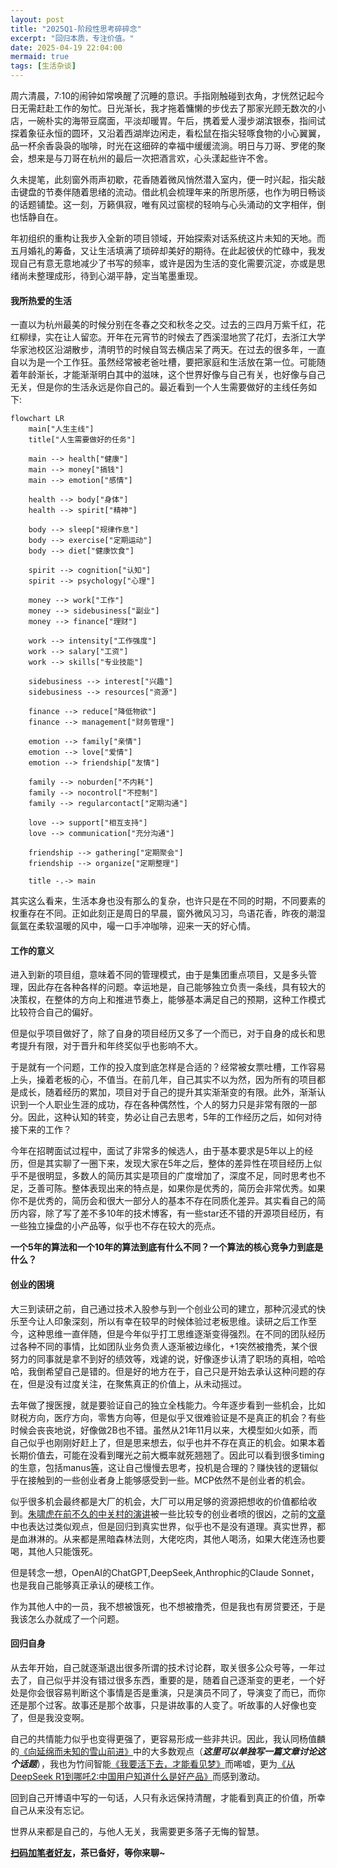 ```yaml
---
layout: post
title: "2025Q1-阶段性思考碎碎念"
excerpt: "回归本质，专注价值。"
date: 2025-04-19 22:04:00
mermaid: true
tags: [生活杂谈]
---
```


周六清晨，7:10的闹钟如常唤醒了沉睡的意识。手指刚触碰到衣角，才恍然记起今日无需赶赴工作的匆忙。日光渐长，我才拖着慵懒的步伐去了那家光顾无数次的小店，一碗朴实的海带豆腐面，平淡却暖胃。午后，携着爱人漫步湖滨银泰，指间试探着象征永恒的圆环，又沿着西湖岸边闲走，看松鼠在指尖轻啄食物的小心翼翼，品一杯余香袅袅的咖啡，时光在这细碎的幸福中缓缓流淌。明日与刀哥、罗佬的聚会，想来是与刀哥在杭州的最后一次把酒言欢，心头漾起些许不舍。

久未提笔，此刻窗外雨声初歇，花香随着微风悄然潜入室内，便一时兴起，指尖敲击键盘的节奏伴随着思绪的流动。借此机会梳理年来的所思所感，也作为明日畅谈的话题铺垫。这一刻，万籁俱寂，唯有风过窗棂的轻响与心头涌动的文字相伴，倒也恬静自在。

年初组织的重构让我步入全新的项目领域，开始探索对话系统这片未知的天地。而五月婚礼的筹备，又让生活填满了琐碎却美好的期待。在此起彼伏的忙碌中，我发现自己有意无意地减少了书写的频率，或许是因为生活的变化需要沉淀，亦或是思绪尚未整理成形，待到心湖平静，定当笔墨重现。


#### 我所热爱的生活

一直以为杭州最美的时候分别在冬春之交和秋冬之交。过去的三四月万紫千红，花红柳绿，实在让人留恋。开年在元宵节的时候去了西溪湿地赏了花灯，去浙江大学华家池校区沿湖散步，清明节的时候自驾去横店呆了两天。在过去的很多年，一直自以为是一个工作狂。虽然经常被老爸吐槽，要把家庭和生活放在第一位。可能随着年龄渐长，才能渐渐明白其中的滋味，这个世界好像与自己有关，也好像与自己无关，但是你的生活永远是你自己的。最近看到一个人生需要做好的主线任务如下:

```mermaid
flowchart LR
    main["人生主线"]
    title["人生需要做好的任务"]
    
    main --> health["健康"]
    main --> money["搞钱"]
    main --> emotion["感情"]
    
    health --> body["身体"]
    health --> spirit["精神"]
    
    body --> sleep["规律作息"]
    body --> exercise["定期运动"]
    body --> diet["健康饮食"]
    
    spirit --> cognition["认知"]
    spirit --> psychology["心理"]
    
    money --> work["工作"]
    money --> sidebusiness["副业"]
    money --> finance["理财"]
    
    work --> intensity["工作强度"]
    work --> salary["工资"]
    work --> skills["专业技能"]
    
    sidebusiness --> interest["兴趣"]
    sidebusiness --> resources["资源"]
    
    finance --> reduce["降低物欲"]
    finance --> management["财务管理"]
    
    emotion --> family["亲情"]
    emotion --> love["爱情"]
    emotion --> friendship["友情"]
    
    family --> noburden["不内耗"]
    family --> nocontrol["不控制"]
    family --> regularcontact["定期沟通"]
    
    love --> support["相互支持"]
    love --> communication["充分沟通"]
    
    friendship --> gathering["定期聚会"]
    friendship --> organize["定期整理"]
    
    title -.-> main
```

其实这么看来，生活本身也没有那么的复杂，也许只是在不同的时期，不同要素的权重存在不同。正如此刻正是周日的早晨，窗外微风习习，鸟语花香，昨夜的潮湿氤氲在柔软温暖的风中，嘬一口手冲咖啡，迎来一天的好心情。


#### 工作的意义

进入到新的项目组，意味着不同的管理模式，由于是集团重点项目，又是多头管理，因此存在各种各样的问题。幸运地是，自己能够独立负责一条线，具有较大的决策权，在整体的方向上和推进节奏上，能够基本满足自己的预期，这种工作模式比较符合自己的偏好。

但是似乎项目做好了，除了自身的项目经历又多了一个而已，对于自身的成长和思考提升有限，对于晋升和年终奖似乎也影响不大。

于是就有一个问题，工作的投入度到底怎样是合适的？经常被女票吐槽，工作容易上头，操着老板的心，不值当。在前几年，自己其实不以为然，因为所有的项目都是成长，随着经历的累加，项目对于自己的提升其实渐渐变的有限。此外，渐渐认识到一个人职业生涯的成功，存在各种偶然性，个人的努力只是非常有限的一部分。因此，这种认知的转变，势必让自己去思考，5年的工作经历之后，如何对待接下来的工作？

今年在招聘面试过程中，面试了非常多的候选人，由于基本要求是5年以上的经历，但是其实聊了一圈下来，发现大家在5年之后，整体的差异性在项目经历上似乎不是很明显，多数人的简历其实是项目的广度增加了，深度不足，同时思考也不足，乏善可陈。整体表现出来的特点是，如果你是优秀的，简历会非常优秀。如果你不是优秀的，简历会和很大一部分人的基本不存在同质化差异。其实看自己的简历内容，除了写了差不多10年的技术博客，有一些star还不错的开源项目经历，有一些独立操盘的小产品等，似乎也不存在较大的亮点。

**一个5年的算法和一个10年的算法到底有什么不同？一个算法的核心竞争力到底是什么？**

#### 创业的困境

大三到读研之前，自己通过技术入股参与到一个创业公司的建立，那种沉浸式的快乐至今让人印象深刻，所以有幸在较早的时候体验过老板思维。读研之后工作至今，这种思维一直伴随，但是今年似乎打工思维逐渐变得强烈。在不同的团队经历过各种不同的事情，比如团队业务负责人逐渐被边缘化，+1突然被撸秃，某个很努力的同事就是拿不到好的绩效等，戏谑的说，好像逐步认清了职场的真相，哈哈哈，我倒希望自己是错的。但是好的地方在于，自己只是开始去承认这种问题的存在，但是没有过度关注，在聚焦真正的价值上，从未动摇过。

去年做了搜医搜，就是要验证自己的独立全栈能力。今年逐步看到一些机会，比如财税方向，医疗方向，零售方向等，但是似乎又很难验证是不是真正的机会？有些时候会丧丧地说，好像做2B也不错。虽然从21年11月以来，大模型如火如荼，而自己似乎也刚刚好赶上了，但是思来想去，似乎也并不存在真正的机会。如果本着长期价值去，可能在没看到曙光之前大概率就死翘翘了。因此可以看到很多timing的生意，包括manus[等](https://www.163.com/dy/article/JT9Q9KN505567EZL.html)，这让自己慢慢去思考，投机是合理的？赚快钱的逻辑似乎在接触到的一些创业者身上能够感受到一些。MCP依然不是创业者的机会。

似乎很多机会最终都是大厂的机会，大厂可以用足够的资源把想收的价值都给收到。[朱啸虎在前不久的中关村的演讲](https://mp.weixin.qq.com/s/KrteaOl9W0yYuvE02H3PbA)被一些比较专的创业者喷的很凶，之前的[文章](https://baijiahao.baidu.com/s?id=1818136497037185489&wfr=spider&for=pc)中也表达过类似观点，但是回归到真实世界，似乎也不是没有道理。真实世界，都是血淋淋的。从来都是黑暗森林法则，大佬吃肉，其他人喝汤，如果大佬连汤也要喝，其他人只能饿死。

但是转念一想，OpenAI的ChatGPT,DeepSeek,Anthrophic的Claude Sonnet，也是我自己能够真正承认的硬核工作。

作为其他人中的一员，我不想被饿死，也不想被撸秃，但是我也有房贷要还，于是我该怎么办就成了一个问题。


#### 回归自身

从去年开始，自己就逐渐退出很多所谓的技术讨论群，取关很多公众号等，一年过去了，自己似乎并没有错过很多东西，重要的是，随着自己逐渐变的更老，一个好处是你会很容易判断这个事情是否是重演，只是演员不同了，导演变了而已，而你还是那个过客。故事还是那个故事，只是讲故事的人变了。听故事的人好像也变了，但是我没变啊。

自己的共情能力似乎也变得更强了，更容易形成一些非共识。因此，我认同杨值麟的[《向延绵而未知的雪山前进》](https://36kr.com/p/2677672437708552)中的大多数观点（_**这里可以单独写一篇文章讨论这个话题**_），我也为竹间智能[《我要活下去，才能看见梦》](https://baijiahao.baidu.com/s?id=1792287353781193640&wfr=spider&for=pc)而唏嘘，更为[《从DeepSeek R1到哪吒2:中国用户知道什么是好产品》](https://www.notion.so/zhpmatrix/DeepSeek-R1-2-19468ac27add80fa96cae5300454b924?pvs=4)而感到激动。

回到自己开博语中写的一句话，人只有永远保持清醒，才能看到真正的价值，所幸自己从来没有忘记。

世界从来都是自己的，与他人无关，我需要更多落子无悔的智慧。

**[扫码加笔者好友](https://zhpmatrix.github.io/about/)，茶已备好，等你来聊~**

